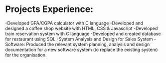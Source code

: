 # Projects Experience:
  -Developed GPA/CGPA calculator with C language
  -Developed and designed a coffee shop website with HTML, CSS & Javascript
  -Developed train reservation system with C language
  -Developed and created database for restaurant using SQL
  -System Analysis and Design for Sales System
  -Software: Produced the relevant system planning, analysis and design documentation for a new software system (to replace the existing
   system) for the organisation. 
